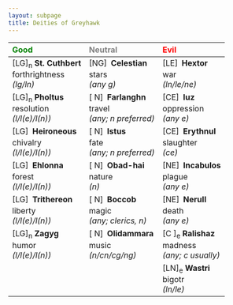 ```yaml
---
layout: subpage
title: Deities of Greyhawk
---
```


<span style="color:green">Good</span>                                  | <span style="color:grey">Neutral</span>                                 | <span style="color:red">Evil</span>
:----------------------------------------------------------------------|:------------------------------------------------------------------------|:----------------------------------------------------------
 [LG]<sub>n</sub> **St. Cuthbert**<br/>forthrightness<br/>_(lg/ln)_    | [NG]<sub>&nbsp;</sub> **Celestian**<br/>stars<br/>_(any g)_             | [LE]<sub>&nbsp;</sub> **Hextor**<br/>war<br/>_(ln/le/ne)_
 [LG]<sub>n</sub> **Pholtus**<br/>resolution<br/>_(l/l(e)/l(n))_       | [ N]<sub>&nbsp;</sub> **Farlanghn**<br/>travel<br/>_(any; n preferred)_ | [CE]<sub>&nbsp;</sub> **Iuz**<br/>oppression<br/>_(any e)_
 [LG]<sub>&nbsp;</sub> **Heironeous**<br/>chivalry<br/>_(l/l(e)/l(n))_ | [ N]<sub>&nbsp;</sub> **Istus**<br/>fate<br/>_(any; n preferred)_       | [CE]<sub>&nbsp;</sub> **Erythnul**<br/>slaughter<br/>_(ce)_
 [LG]<sub>&nbsp;</sub> **Ehlonna**<br/>forest<br/>_(l/l(e)/l(n))_      | [ N]<sub>&nbsp;</sub> **Obad-hai**<br/>nature<br/>_(n)_                 | [NE]<sub>&nbsp;</sub> **Incabulos**<br/>plague<br/>_(any e)_
 [LG]<sub>&nbsp;</sub> **Trithereon**<br/>liberty<br/>_(l/l(e)/l(n))_  | [ N]<sub>&nbsp;</sub> **Boccob**<br/>magic<br/>_(any; clerics, n)_      | [NE]<sub>&nbsp;</sub> **Nerull**<br/>death<br/>_(any e)_
 [LG]<sub>n</sub> **Zagyg**<br/>humor<br/>_(l/l(e)/l(n))_              | [ N]<sub>&nbsp;</sub> **Olidammara**<br/>music<br/>_(n/cn/cg/ng)_       | [C ]<sub>e</sub> **Ralishaz**<br/>madness<br/>_(any; c usually)_
                                                                       |                                                                         | [LN]<sub>e</sub> **Wastri**<br/>bigotr<br/>_(ln/le)_
